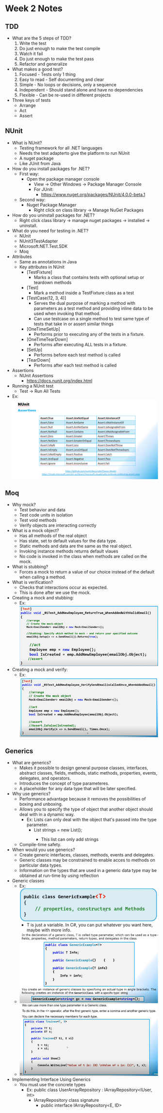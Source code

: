 # Week 2 Notes
## TDD
- What are the 5 steps of TDD?
    1. Write the test
    2. Do just enough to make the test compile
    3. Watch it fail
    4. Do just enough to make the test pass
    5. Refactor and generalize
- What makes a good test?
    1. Focused - Tests only 1 thing
    2. Easy to read - Self documenting and clear
    3. Simple - No loops or decisions, only a sequence
    4. Independent - Should stand alone and have no dependencies
    5. Flexible - Can be re-used in different projects
- Three keys of tests
    - Arrange
    - Act
    - Assert
## NUnit
- What is NUnit?
    - Testing framework for all .NET languages
    - Needs the test adapterto give the platform to run NUnit
    - A nuget package
    - Like JUnit from Java
- How do you install packages for .NET?
    - First way:
        - Open the package manager console
            - View -> Other Windows -> Package Manager Console
            - For JUnit:
                - https://www.nuget.org/packages/NUnit/4.0.0-beta.1
    - Second way:
        - Nuget Package Manager
            - Right click on class library -> Manage NuGet Packages
- How do you uninstall packages for .NET?
    - Right click class library -> manage nuget packages -> installed -> uninstall.
- What do you need for testing in .NET?
    - NUnit
    - NUnit3TestAdapter
    - Microsoft.NET.Test.SDK
    - Moq
- Attributes
    - Same as annotations in Java
    - Key attributes in NUnit
        - [TestFixture]
            - Marks a class that contains tests with optional setup or teardown methods
        - [Test]
            - Mark a method inside a TestFixture class as a test
        - [TestCase(12, 3, 4)]
            - Serves the dual purpose of marking a method with parameters as a test method and providing inline data to be used when invoking that method.
            - Can use testcase on a single method to test same type of tests that take in or assert similar things
        - [OneTimeSetUp]    
            - Performs prior to executing any of the tests in a fixture.
        - [OneTimeTearDown]
            - Performs after executing ALL tests in a fixture.
        - [SetUp]
            - Performs before each test method is called
        - [TearDown]
            - Performs after each test method is called
- Assertions
    - NUnit Assertions
        - https://docs.nunit.org/index.html
- Running a NUnit test
    - Test -> Run All Tests
- Ex: ![Alt text](image-5.png)
## Moq
- Why mock?
    - Test behavior and data
    - Test code units in isolation
    - Test void methods
    - Verify objects are interacting correctly
- What is a mock object?
    - Has all methods of the real object
    - Has state, set to default values for the data type.
    - Static methods and data are the same as the real object.
    - Invoking instance methods returns default vlaues
    - No code is invoked in the class when methods are called on the mock.
- What is stubbing?
    - Forces a mock to return a value of our choice instead of the default when calling a method.
- What is verification?
    - Checks that interactions occur as expected.
    - This is done after we use the mock.
- Creating a mock and stubbing:
    - Ex: ![Alt text](image.png)
- Creating a mock and verify:
    - Ex: ![Alt text](image-1.png)
## Generics
- What are generics?
    - Makes it possible to design general purpose classes, interfaces, abstract classes, fields, methods, static methods, properties, events, delegates, and operators.
    - Introduces the concept of type parameteres.
    - A placeholder for any data type that will be later specified.
- Why use generics?
    - Performance advantage because it removes the possibilities of boxing and unboxing.
    - Allows you to specify the type of object that another object should deal with in a dynamic way.
        - Ex: Lists can only deal with the object that's passed into the type parameter.
            - List<String> strings = new List<String>();
                - This list can only add strings
    - Compile-time safety.
- When would you use generics?
    - Create generic interfaces, classes, methods, events and delegates.
    - Generic classes may be constrained to enable acces to methods on particular data types.
    - Information on the types that are used in a generic data type may be obtained at run-time by using reflection
- Generic classes
    - Ex: ![Alt text](image-2.png)
        - T is just a variable. In C#, you can put whatever you want here, maybe with more info.
    - ![Alt text](image-3.png)
    - ![Alt text](image-4.png)
- Implementing Interface Using Generics
    - You must use the concrete types
        - Ex: public class UserArrayRepository : IArrayRepository<IUser, int>
            - IArrayRepository class signature
                - public interface IArrayRepository<E, ID>